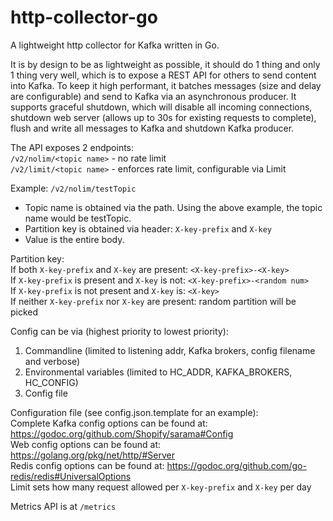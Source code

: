 # http-collector-go
A lightweight http collector for Kafka written in Go. 

It is by design to be as lightweight as possible, it should do 1 thing and only 1 thing very well, which is to expose a REST API for others to send content into Kafka. To keep it high performant, it batches messages (size and delay are configurable) and send to Kafka via an asynchronous producer. It supports graceful shutdown, which will disable all incoming connections, shutdown web server (allows up to 30s for existing requests to complete), flush and write all messages to Kafka and shutdown Kafka producer.


The API exposes 2 endpoints:  
`/v2/nolim/<topic name>` - no rate limit  
`/v2/limit/<topic name>` - enforces rate limit, configurable via Limit  

Example: `/v2/nolim/testTopic`
* Topic name is obtained via the path. Using the above example, the topic name would be testTopic.
* Partition key is obtained via header: `X-key-prefix` and `X-key`
* Value is the entire body.

Partition key:  
If both `X-key-prefix` and `X-key` are present: `<X-key-prefix>-<X-key>`  
If `X-key-prefix` is present and `X-key` is not: `<X-key-prefix>-<random num>`  
If `X-key-prefix` is not present and `X-key` is: `<X-key>`  
If neither `X-key-prefix` nor `X-key` are present: random partition will be picked

Config can be via (highest priority to lowest priority):
1. Commandline (limited to listening addr, Kafka brokers, config filename and verbose)
2. Environmental variables (limited to HC_ADDR, KAFKA_BROKERS, HC_CONFIG)
3. Config file

Configuration file (see config.json.template for an example):  
Complete Kafka config options can be found at: https://godoc.org/github.com/Shopify/sarama#Config  
Web config options can be found at: https://golang.org/pkg/net/http/#Server  
Redis config options can be found at: https://godoc.org/github.com/go-redis/redis#UniversalOptions  
Limit sets how many request allowed per `X-key-prefix` and `X-key` per day  

Metrics API is at `/metrics`  
